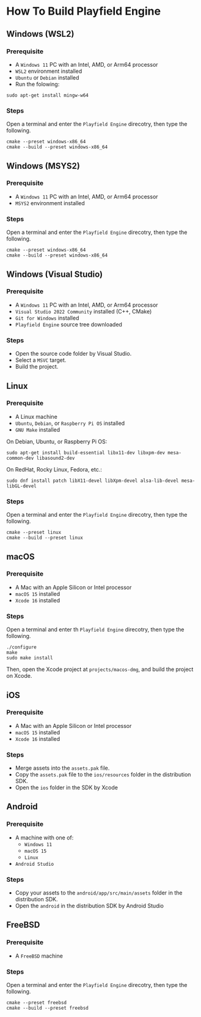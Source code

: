 How To Build Playfield Engine
=============================

## Windows (WSL2)

### Prerequisite

* A `Windows 11` PC with an Intel, AMD, or Arm64 processor
* `WSL2` environment installed
* `Ubuntu` or `Debian` installed
* Run the folowing:
```
sudo apt-get install mingw-w64
```

### Steps

Open a terminal and enter the `Playfield Engine` direcotry, then type the following.

```
cmake --preset windows-x86_64
cmake --build --preset windows-x86_64
```

## Windows (MSYS2)

### Prerequisite

* A `Windows 11` PC with an Intel, AMD, or Arm64 processor
* `MSYS2` environment installed

### Steps

Open a terminal and enter the `Playfield Engine` direcotry, then type the following.

```
cmake --preset windows-x86_64
cmake --build --preset windows-x86_64
```

## Windows (Visual Studio)

### Prerequisite

* A `Windows 11` PC with an Intel, AMD, or Arm64 processor
* `Visual Studio 2022 Community` installed (C++, CMake)
* `Git for Windows` installed
* `Playfield Engine` source tree downloaded

### Steps

- Open the source code folder by Visual Studio.
- Select a `MSVC` target.
- Build the project.

## Linux

### Prerequisite

* A Linux machine
* `Ubuntu`, `Debian`, or `Raspberry Pi OS` installed
* `GNU Make` installed

On Debian, Ubuntu, or Raspberry Pi OS:
```
sudo apt-get install build-essential libx11-dev libxpm-dev mesa-common-dev libasound2-dev
```

On RedHat, Rocky Linux, Fedora, etc.:
```
sudo dnf install patch libX11-devel libXpm-devel alsa-lib-devel mesa-libGL-devel
```

### Steps

Open a terminal and enter the `Playfield Engine` direcotry, then type the following.

```
cmake --preset linux
cmake --build --preset linux
```

## macOS

### Prerequisite

* A Mac with an Apple Silicon or Intel processor
* `macOS 15` installed
* `Xcode 16` installed

### Steps

Open a terminal and enter th `Playfield Engine` direcotry, then type the following.

```
./configure
make
sudo make install
```

Then, open the Xcode project at `projects/macos-dmg`, and build the project on Xcode.

## iOS

### Prerequisite

* A Mac with an Apple Silicon or Intel processor
* `macOS 15` installed
* `Xcode 16` installed

### Steps

- Merge assets into the `assets.pak` file.
- Copy the `assets.pak` file to the `ios/resources` folder in the distribution SDK.
- Open the `ios` folder in the SDK by Xcode

## Android

### Prerequisite

* A machine with one of:
    * `Windows 11`
    * `macOS 15`
    * `Linux`
* `Android Studio`

### Steps

- Copy your assets to the `android/app/src/main/assets` folder in the distribution SDK.
- Open the `android` in the distribution SDK by Android Studio

## FreeBSD

### Prerequisite

* A `FreeBSD` machine

### Steps

Open a terminal and enter the `Playfield Engine` direcotry, then type the following.

```
cmake --preset freebsd
cmake --build --preset freebsd
```
